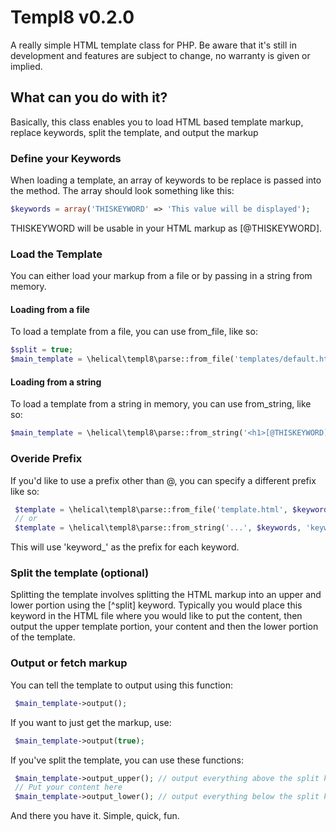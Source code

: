 # Templ8 v0.2.0
A really simple HTML template class for PHP. Be aware that it's still in development and features are subject to change, no warranty is given or implied.

## What can you do with it?
Basically, this class enables you to load HTML based template markup, replace keywords, split the template, and output the markup


### Define your Keywords
When loading a template, an array of keywords to be replace is passed into the method. The array should look something like this:

```PHP
$keywords = array('THISKEYWORD' => 'This value will be displayed');
```

THISKEYWORD will be usable in your HTML markup as [@THISKEYWORD].

### Load the Template
You can either load your markup from a file or by passing in a string from memory.

#### Loading from a file 
To load a template from a file, you can use from_file, like so:

```PHP
$split = true;
$main_template = \helical\templ8\parse::from_file('templates/default.html', $keywords, $split);	
```

#### Loading from a string 
To load a template from a string in memory, you can use from_string, like so:

```PHP
$main_template = \helical\templ8\parse::from_string('<h1>[@THISKEYWORD]</h1>', $keywords);	
```

### Overide Prefix
If you'd like to use a prefix other than @, you can specify a different prefix like so:
```PHP
 $template = \helical\templ8\parse::from_file('template.html', $keywords, $split, 'keyword_');
 // or 
 $template = \helical\templ8\parse::from_string('...', $keywords, 'keyword_');
```

This will use 'keyword_' as the prefix for each keyword.

### Split the template (optional)
Splitting the template involves splitting the HTML markup into an upper and lower portion using the [^split] keyword. 
Typically you would place this keyword in the HTML file where you would like to put the content, then output the upper template portion, your content and then the lower portion of the template.

### Output or fetch markup
You can tell the template to output using this function:

```PHP
 $main_template->output();
```

If you want to just get the markup, use:

```PHP
 $main_template->output(true);
```

If you've split the template, you can use these functions:

```PHP
 $main_template->output_upper(); // output everything above the split keyword
 // Put your content here
 $main_template->output_lower(); // output everything below the split keyword
```

And there you have it. Simple, quick, fun.
